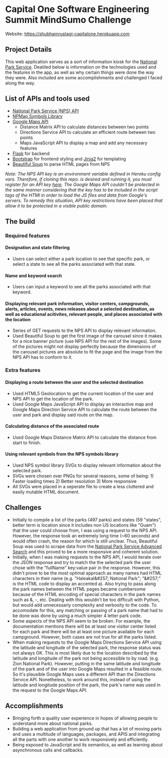 # Capital One Software Engineering Summit MindSumo Challenge

Website: https://shubhamrustagi-capitalone.herokuapp.com

## Project Details

This web application serves as a sort of information kiosk for the [National Park Service](https://www.nps.gov/index.htm). Deatiled below is information on the technologies used and the features in the app, as well as why certain things were done the way they were. Also included are some accomplishments and challenged I faced along the way.

## List of APIs and tools used

- [National Park Service (NPS) API](https://www.nps.gov/subjects/developer/api-documentation.htm)
- [NPMap Symbols Library](https://github.com/nationalparkservice/symbol-library)
- [Google Maps API](https://developers.google.com/maps/documentation/)
   - Distance Matrix API to calculate distances between two points
   - Directions Service API to calculate an efficient route between two points
   - Maps JavaScript API to display a map and add any necessary features
- [Flask](http://flask.pocoo.org/docs/1.0/) for backend
- [Bootstrap](https://getbootstrap.com/docs/4.3) for frontend styling and [Jinja2](http://jinja.pocoo.org/docs/2.10/) for templating 
- [Beautiful Soup](https://www.crummy.com/software/BeautifulSoup/bs4/doc/) to parse HTML pages from NPS

*Note: The NPS API key is an environment variable defined in Heroku config vars. Therefore, if cloning this repo. is desired and running it, you must register for an API key [here](https://www.nps.gov/subjects/developer/get-started.htm). The Google Maps API couldn't be protected in the same manner considering that the key has to be included in the script tags of the HTMl in order to load the JS files and data from Google's servers. To remedy this situation, API key restrictions have been placed that allow it to be protected in a visible public domain.*

## The build

### Required features

#### Designation and state filtering
- Users can select either a park location to see that specific park, or select a state to see all the parks associated with that state. 

#### Name and keyword search
- Users can input a keyword to see all the parks associated with that keyword.

#### Displaying relevant park information, visitor centers, campgrounds, alerts, articles, events, news releases about a selected destination, as well as educational acitivites, relevant people, and places associated with the location
- Series of GET requests to the NPS API to display relevant information.
- Used Beautiful Soup to get the first image of the carousel since it makes for a nice banner picture (use NPS API for the rest of the images). Some of the pictures might not display perfectly because the dimensions of the carousel pictures are absolute to fit the page and the image from the NPS API has to conform to it. 

### Extra features

#### Displaying a route between the user and the selected destination
- Used HTML5 Geolocation to get the current location of the user and NPS API to get the location of the park.
- Used Google Maps JavaScript API to display an interactive map and Google Maps Direction Service API to calculate the route between the user and park and display said route on the map.

#### Calculating distance of the associated route 
- Used Google Maps Distance Matrix API to calculate the distance from start to finish.

#### Using relevant symbols from the NPS symbols library
- Used NPS symbol library SVGs to display relevant information about the selected park.
- SVGs were chosen over PNGs for several reasons, some of being: 1) Faster loading times 2) Better resolution 3) More responsive
- All SVGs were placed in a seperate file to create a less cluttered and easily mutable HTML document.

## Challenges
- Initially to compile a list of the parks (497 parks) and states (59 "states", better term is location since it includes non US locations like "Guam") that the user could choose from, I was using a request to the NPS API. However, the response took an extremely long time (~60 seconds) and would often crash, the reason for which is still unclear. Thus, Beautiful Soup was used to scrape data from the [National Park Service Advanced Search](https://www.nps.gov/findapark/advanced-search.htm) and this proved to be a more responsive and coherent solution.  
- Initially, when I was making requests to the NPS API, I would iterate over the JSON response and try to match the the selected park the user chose with the "fullName" key:value pair in the response. However, this didn't prove to be the most optimal approach as many names had HTML characters in their name (e.g. "Haleakal&amp;#257; National Park"; "&amp;#257;" is the HTML code to display an accented a). Also trying to pass along the park names between the HTML pages became cumbersome because of the HTML encoding of special characters in the park names such as &, -, etc. Dealing with this wouldn't be too difficult with Python, but would add unnecessariy complexity and verbosity to the code. To accomodate for this, any matching or passing of a park name that had to be done was done by using a much simpler 4 letter park code.  
- Some aspects of the NPS API seem to be broken. For example, the documentation mentions there will be at least one visitor center listed for each park and there will be at least one picture available for each campground. However, both cases are not true for all the parks listed.
- When making requests to the Google Maps Directions Service API using the latitude and longitude of the selected park, the response status was not always OK. This is most likely due to the location described by the latitude and longitude of the park not being accessible to by road. (e.g. Zion National Park). However, putting in the same latitude and longitude of the park and of the user into Google Maps resulted in a feasible route. So it's plausible Google Maps uses a different API than the Directions Service API. Nonetheless, to work around this, instead of using the latitude and longitude position of the park, the park's name was used in the request to the Google Maps API. 

## Accomplishments
- Bringing forth a quality user experience in hopes of allowing people to understand more about national parks.
- Building a web application from ground up that has a lot of moving parts and uses a multitude of languages, packages, and APIS and integrating all the parts with one another to work responsively and efficiently.
- Being exposed to JavaScript and its semantics, as well as learning about asynchronous calls and callbacks.